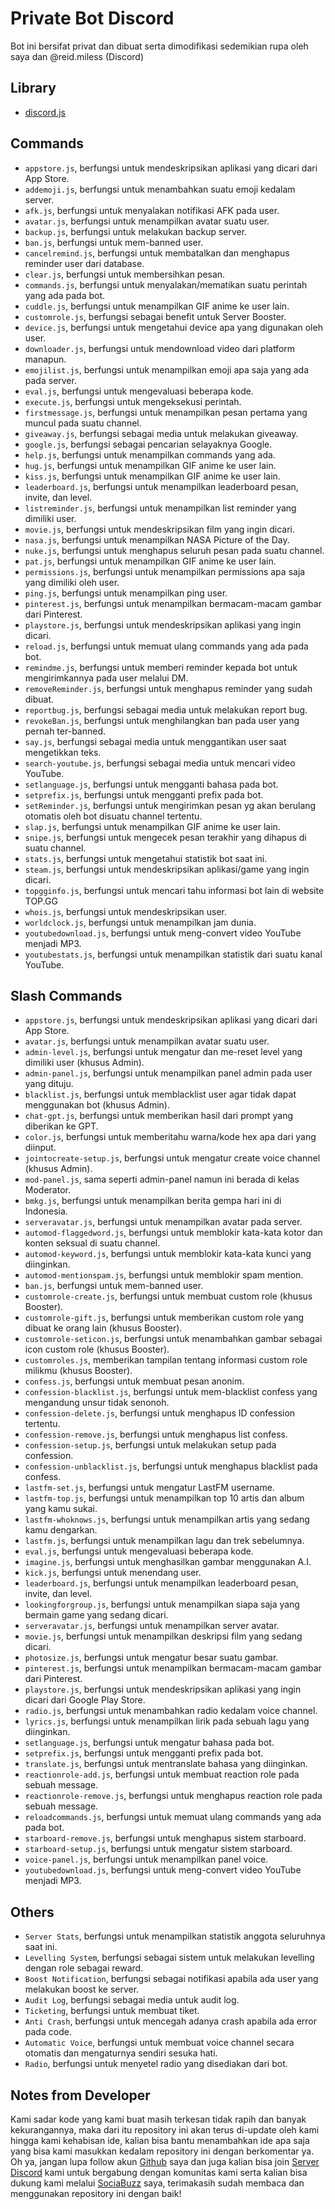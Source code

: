 # Private Bot Discord

Bot ini bersifat privat dan dibuat serta dimodifikasi sedemikian rupa oleh saya dan @reid.miless (Discord)

## Library

- [discord.js](https://discord.js.org/#/)

## Commands

- `appstore.js`, berfungsi untuk mendeskripsikan aplikasi yang dicari dari App Store.
- `addemoji.js`, berfungsi untuk menambahkan suatu emoji kedalam server.
- `afk.js`, berfungsi untuk menyalakan notifikasi AFK pada user.
- `avatar.js`, berfungsi untuk menampilkan avatar suatu user.
- `backup.js`, berfungsi untuk melakukan backup server.
- `ban.js`, berfungsi untuk mem-banned user.
- `cancelremind.js`, berfungsi untuk membatalkan dan menghapus reminder user dari database.
- `clear.js`, berfungsi untuk membersihkan pesan.
- `commands.js`, berfungsi untuk menyalakan/mematikan suatu perintah yang ada pada bot.
- `cuddle.js`, berfungsi untuk menampilkan GIF anime ke user lain.
- `customrole.js`, berfungsi sebagai benefit untuk Server Booster.
- `device.js`, berfungsi untuk mengetahui device apa yang digunakan oleh user.
- `downloader.js`, berfungsi untuk mendownload video dari platform manapun.
- `emojilist.js`, berfungsi untuk menampilkan emoji apa saja yang ada pada server.
- `eval.js`, berfungsi untuk mengevaluasi beberapa kode.
- `execute.js`, berfungsi untuk mengeksekusi perintah.
- `firstmessage.js`, berfungsi untuk menampilkan pesan pertama yang muncul pada suatu channel.
- `giveaway.js`, berfungsi sebagai media untuk melakukan giveaway.
- `google.js`, berfungsi sebagai pencarian selayaknya Google.
- `help.js`, berfungsi untuk menampilkan commands yang ada.
- `hug.js`, berfungsi untuk menampilkan GIF anime ke user lain.
- `kiss.js`, berfungsi untuk menampilkan GIF anime ke user lain.
- `leaderboard.js`, berfungsi untuk menampilkan leaderboard pesan, invite, dan level.
- `listreminder.js`, berfungsi untuk menampilkan list reminder yang dimiliki user.
- `movie.js`, berfungsi untuk mendeskripsikan film yang ingin dicari.
- `nasa.js`, berfungsi untuk menampilkan NASA Picture of the Day.
- `nuke.js`, berfungsi untuk menghapus seluruh pesan pada suatu channel.
- `pat.js`, berfungsi untuk menampilkan GIF anime ke user lain.
- `permissions.js`, berfungsi untuk menampilkan permissions apa saja yang dimiliki oleh user.
- `ping.js`, berfungsi untuk menampilkan ping user.
- `pinterest.js`, berfungsi untuk menampilkan bermacam-macam gambar dari Pinterest.
- `playstore.js`, berfungsi untuk mendeskripsikan aplikasi yang ingin dicari.
- `reload.js`, berfungsi untuk memuat ulang commands yang ada pada bot.
- `remindme.js`, berfungsi untuk memberi reminder kepada bot untuk mengirimkannya pada user melalui DM.
- `removeReminder.js`, berfungsi untuk menghapus reminder yang sudah dibuat.
- `reportbug.js`, berfungsi sebagai media untuk melakukan report bug.
- `revokeBan.js`, berfungsi untuk menghilangkan ban pada user yang pernah ter-banned.
- `say.js`, berfungsi sebagai media untuk menggantikan user saat mengetikkan teks.
- `search-youtube.js`, berfungsi sebagai media untuk mencari video YouTube.
- `setlanguage.js`, berfungsi untuk mengganti bahasa pada bot.
- `setprefix.js`, berfungsi untuk mengganti prefix pada bot.
- `setReminder.js`, berfungsi untuk mengirimkan pesan yg akan berulang otomatis oleh bot disuatu channel tertentu.
- `slap.js`, berfungsi untuk menampilkan GIF anime ke user lain.
- `snipe.js`, berfungsi untuk mengecek pesan terakhir yang dihapus di suatu channel.
- `stats.js`, berfungsi untuk mengetahui statistik bot saat ini.
- `steam.js`, berfungsi untuk mendeskripsikan aplikasi/game yang ingin dicari.
- `topgginfo.js`, berfungsi untuk mencari tahu informasi bot lain di website TOP.GG
- `whois.js`, berfungsi untuk mendeskripsikan user.
- `worldclock.js`, berfungsi untuk menampilkan jam dunia.
- `youtubedownload.js`, berfungsi untuk meng-convert video YouTube menjadi MP3.
- `youtubestats.js`, berfungsi untuk menampilkan statistik dari suatu kanal YouTube.

## Slash Commands

- `appstore.js`, berfungsi untuk mendeskripsikan aplikasi yang dicari dari App Store.
- `avatar.js`, berfungsi untuk menampilkan avatar suatu user.
- `admin-level.js`, berfungsi untuk mengatur dan me-reset level yang dimiliki user (khusus Admin).
- `admin-panel.js`, berfungsi untuk menampilkan panel admin pada user yang dituju.
- `blacklist.js`, berfungsi untuk memblacklist user agar tidak dapat menggunakan bot (khusus Admin).
- `chat-gpt.js`, berfungsi untuk memberikan hasil dari prompt yang diberikan ke GPT.
- `color.js`, berfungsi untuk memberitahu warna/kode hex apa dari yang diinput.
- `jointocreate-setup.js`, berfungsi untuk mengatur create voice channel (khusus Admin).
- `mod-panel.js`, sama seperti admin-panel namun ini berada di kelas Moderator.
- `bmkg.js`, berfungsi untuk menampilkan berita gempa hari ini di Indonesia.
- `serveravatar.js`, berfungsi untuk menampilkan avatar pada server.
- `automod-flaggedword.js`, berfungsi untuk memblokir kata-kata kotor dan konten seksual di suatu channel.
- `automod-keyword.js`, berfungsi untuk memblokir kata-kata kunci yang diinginkan.
- `automod-mentionspam.js`, berfungsi untuk memblokir spam mention.
- `ban.js`, berfungsi untuk mem-banned user.
- `customrole-create.js`, berfungsi untuk membuat custom role (khusus Booster).
- `customrole-gift.js`, berfungsi untuk memberikan custom role yang dibuat ke orang lain (khusus Booster).
- `customrole-seticon.js`, berfungsi untuk menambahkan gambar sebagai icon custom role (khusus Booster).
- `customroles.js`, memberikan tampilan tentang informasi custom role milikmu (khusus Booster).
- `confess.js`, berfungsi untuk membuat pesan anonim.
- `confession-blacklist.js`, berfungsi untuk mem-blacklist confess yang mengandung unsur tidak senonoh.
- `confession-delete.js`, berfungsi untuk menghapus ID confession tertentu.
- `confession-remove.js`, berfungsi untuk menghapus list confess.
- `confession-setup.js`, berfungsi untuk melakukan setup pada confession.
- `confession-unblacklist.js`, berfungsi untuk menghapus blacklist pada confess.
- `lastfm-set.js`, berfungsi untuk mengatur LastFM username.
- `lastfm-top.js`, berfungsi untuk menampilkan top 10 artis dan album yang kamu sukai.
- `lastfm-whoknows.js`, berfungsi untuk menampilkan artis yang sedang kamu dengarkan.
- `lastfm.js`, berfungsi untuk menampilkan lagu dan trek sebelumnya.
- `eval.js`, berfungsi untuk mengevaluasi beberapa kode.
- `imagine.js`, berfungsi untuk menghasilkan gambar menggunakan A.I.
- `kick.js`, berfungsi untuk menendang user.
- `leaderboard.js`, berfungsi untuk menampilkan leaderboard pesan, invite, dan level.
- `lookingforgroup.js`, berfungsi untuk menampilkan siapa saja yang bermain game yang sedang dicari.
- `serveravatar.js`, berfungsi untuk menampilkan server avatar.
- `movie.js`, berfungsi untuk menampilkan deskripsi film yang sedang dicari.
- `photosize.js`, berfungsi untuk mengatur besar suatu gambar.
- `pinterest.js`, berfungsi untuk menampilkan bermacam-macam gambar dari Pinterest.
- `playstore.js`, berfungsi untuk mendeskripsikan aplikasi yang ingin dicari dari Google Play Store.
- `radio.js`, berfungsi untuk menambahkan radio kedalam voice channel.
- `lyrics.js`, berfungsi untuk menampilkan lirik pada sebuah lagu yang diinginkan.
- `setlanguage.js`, berfungsi untuk mengatur bahasa pada bot.
- `setprefix.js`, berfungsi untuk mengganti prefix pada bot.
- `translate.js`, berfungsi untuk mentranslate bahasa yang diinginkan.
- `reactionrole-add.js`, berfungsi untuk membuat reaction role pada sebuah message.
- `reactionrole-remove.js`, berfungsi untuk menghapus reaction role pada sebuah message.
- `reloadcommands.js`, berfungsi untuk memuat ulang commands yang ada pada bot.
- `starboard-remove.js`, berfungsi untuk menghapus sistem starboard.
- `starboard-setup.js`, berfungsi untuk mengatur sistem starboard.
- `voice-panel.js`, berfungsi untuk menampilkan panel voice.
- `youtubedownload.js`, berfungsi untuk meng-convert video YouTube menjadi MP3.

## Others

- `Server Stats`, berfungsi untuk menampilkan statistik anggota seluruhnya saat ini.
- `Levelling System`, berfungsi sebagai sistem untuk melakukan levelling dengan role sebagai reward.
- `Boost Notification`, berfungsi sebagai notifikasi apabila ada user yang melakukan boost ke server.
- `Audit Log`, berfungsi sebagai media untuk audit log.
- `Ticketing`, berfungsi untuk membuat tiket.
- `Anti Crash`, berfungsi untuk mencegah adanya crash apabila ada error pada code.
- `Automatic Voice`, berfungsi untuk membuat voice channel secara otomatis dan mengaturnya sendiri sesuka hati.
- `Radio`, berfungsi untuk menyetel radio yang disediakan dari bot.

## Notes from Developer

Kami sadar kode yang kami buat masih terkesan tidak rapih dan banyak kekurangannya, maka dari itu repository ini akan terus di-update oleh kami hingga kami kehabisan ide, kalian bisa bantu menambahkan ide apa saja yang bisa kami masukkan kedalam repository ini dengan berkomentar ya. Oh ya, jangan lupa follow akun [Github](https://github.com/b1theaven/) saya dan juga kalian bisa join [Server Discord](https://discord.gg/J4rBuvHskq) kami untuk bergabung dengan komunitas kami serta kalian bisa dukung kami melalui [SociaBuzz](https://sociabuzz.com/bitheaven) saya, terimakasih sudah membaca dan menggunakan repository ini dengan baik!

